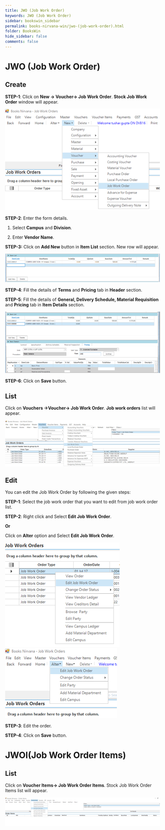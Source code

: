 ```yaml
---
title: JWO (Job Work Order)
keywords: JWO (Job Work Order)
sidebar: bookswin_sidebar
permalink: books-nirvana-win/jwo-(job-work-order).html
folder: BooksWin
hide_sidebar: false
comments: false
---
```


# JWO (Job Work Order)

## Create

**STEP-1**: Click on **New -> Voucher-> Job Work Order**. **Stock Job Work Order** window will appear.

![](/images/jwo-create.png)

**STEP-2**: Enter the form details.

1. Select **Campus** and **Division**.

2. Enter **Vendor Name**.

**STEP-3:** Click on **Add New** button in **Item List** section. New row will appear.

![](/images/jwo-create-addnew.png)

**STEP-4**: Fill the details of **Terms** and **Pricing** tab in **Header** section.

**STEP-5**:  Fill the details of **General, Delivery Schedule, Material Requisition** and **Pricing** tab in **Item Details** section.

![](/images/jwo-create-addnew-details.png)

**STEP-6**: Click on **Save** button.

## List

Click on **Vouchers ->Voucher-> Job Work Order**. **Job work orders** list will appear.

![](/images/jwo-list.png)

## Edit

You can edit the Job Work Order by following the given steps:

**STEP-1**: Select the job work order that you want to edit from job work order list.

**STEP-2**: Right click and Select **Edit Job Work Order**.

**Or**

Click on **Alter** option and Select **Edit Job Work Order**.

![](/images/jwo-edit.png)
![](/images/jwo-edit1.png)

**STEP-3**: Edit the order.

**STEP-4**: Click on **Save** button.

# JWOI(Job Work Order Items)


## List

 Click on **Voucher Items-> Job Work Order Items**. Stock Job Work Order Items list will appear. 

 ![](/images/jwoi-list.png)
